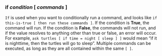 ### **if** *condition* [ *commands* ]
`If` is used when you want to conditionally run a command, and looks like `if this-is-true [ then run these commands ]`. If the condition is **True**, the command will run. If the condition is **False**, the commands will not run, and if the value resolves to anything other than true or false, an error will occur.  For example, `ask turtles [ if time = night [ sleep ] ]` would mean “if it is nighttime, then the turtles will go to sleep”. Multiple commands can be executed, as long as they are all contained within the same `[ ]`.
